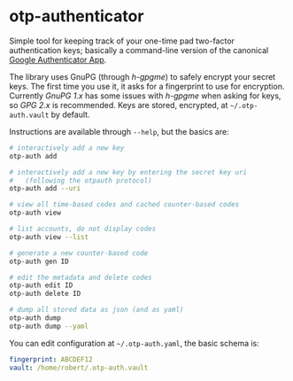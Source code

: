 # otp-authenticator

Simple tool for keeping track of your one-time pad two-factor authentication
keys; basically a command-line version of the canonical [Google Authenticator
App][gauth].

[gauth]: https://github.com/google/google-authenticator

The library uses GnuPG (through *h-gpgme*) to safely encrypt your secret keys.
The first time you use it, it asks for a fingerprint to use for encryption.
Currently *GnuPG 1.x* has some issues with *h-gpgme* when asking for keys, so
*GPG 2.x* is recommended.  Keys are stored, encrypted, at `~/.otp-auth.vault`
by default.

Instructions are available through `--help`, but the basics are:

```bash
# interactively add a new key
otp-auth add

# interactively add a new key by entering the secret key uri
#   (following the otpauth protocol)
otp-auth add --uri

# view all time-based codes and cached counter-based codes
otp-auth view

# list accounts, do not display codes
otp-auth view --list

# generate a new counter-based code
otp-auth gen ID

# edit the metadata and delete codes
otp-auth edit ID
otp-auth delete ID

# dump all stored data as json (and as yaml)
otp-auth dump
otp-auth dump --yaml
```

You can edit configuration at `~/.otp-auth.yaml`, the basic schema is:

```yaml
fingerprint: ABCDEF12
vault: /home/robert/.otp-auth.vault
```
